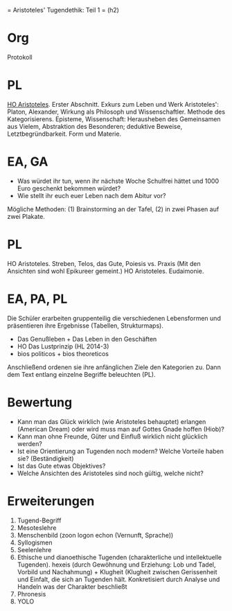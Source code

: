 = Aristoteles' Tugendethik: Teil 1 = (h2)

# Org
Protokoll

# PL
[HO Aristoteles](HOs/HO_Aristoteles.md). Erster Abschnitt.
Exkurs zum Leben und Werk Aristoteles':
Platon, Alexander, Wirkung als Philosoph und Wissenschaftler. Methode des Kategorisierens. Episteme, Wissenschaft: Herausheben des Gemeinsamen aus Vielem, Abstraktion des Besonderen; deduktive Beweise, Letztbegründbarkeit. Form und Materie.

# EA, GA

* Was würdet ihr tun, wenn ihr nächste Woche Schulfrei hättet und 1000 Euro geschenkt bekommen würdet?
* Wie stellt ihr euch euer Leben nach dem Abitur vor?

Mögliche Methoden: (1) Brainstorming an der Tafel, (2) in zwei Phasen auf zwei Plakate.

# PL
HO Aristoteles. Streben, Telos, das Gute, Poiesis vs. Praxis
(Mit den Ansichten sind wohl Epikureer gemeint.)
HO Aristoteles. Eudaimonie.

# EA, PA, PL
Die Schüler erarbeiten gruppenteilig die verschiedenen Lebensformen und präsentieren ihre Ergebnisse (Tabellen, Strukturmaps).
* Das Genußleben + Das Leben in den Geschäften
* HO Das Lustprinzip (HL 2014-3)
* bios politicos + bios theoreticos

Anschließend ordenen sie ihre anfänglichen Ziele den Kategorien zu.
Dann dem Text entlang einzelne Begriffe beleuchten (PL).

# Bewertung

* Kann man das Glück wirklich (wie Aristoteles behauptet) erlangen (American Dream) oder wird muss man auf Gottes Gnade hoffen (Hiob)?
* Kann man ohne Freunde, Güter und Einfluß wirklich nicht glücklich werden?
* Ist eine Orientierung an Tugenden noch modern? Welche Vorteile haben sie? (Beständigkeit)
* Ist das Gute etwas Objektives?
* Welche Ansichten des Aristoteles sind noch gültig, welche nicht?

# Erweiterungen
1. Tugend-Begriff
1. Mesoteslehre
1. Menschenbild (zoon logon echon (Vernunft, Sprache))
1. Syllogismen
1. Seelenlehre
1. Ethische und dianoethische Tugenden (charakterliche und intellektuelle Tugenden). hexeis (durch Gewöhnung und Erziehung: Lob und Tadel, Vorbild und Nachahmung) + Klugheit (Klugheit zwischen Gerissenheit und Einfalt, die sich an Tugenden hält. Konkretisiert durch Analyse und Handeln was der Charakter beschließt
1. Phronesis
1. YOLO

<!--
# Übergänge zu anderen Philosophen
Tabula rasa => Determinismus & Freiheit, IQ-Tests
Staatssysteme => Hobbes

Evtl. besser in der ersten Stunde die erste Lebensform + HO Lustprinzip + HO YOLO.


Lehrplan
==========
Eudaimonie
Telos
Tugend
Ethische und dianoethische Tugenden (charakterliche und intellektuelle Tugenden)
Phronesis
Logos
zoon politikon logon echon (Vernunft, Sprache)
Lebensformen
Seelenlehre
Mesoteslehre
Vgl. mit Stoa
Anwendung: Alltag, Medizin, Ökologie
Grenzen der Tugendethik (Menschenbild)

Ich
===
Syllogismen

---------------------------

Lebensformen
	bios apolaustikos, Hedonismus, Epikureeismus, Stoa (Yolo, Carpediem)
	bios chrematistes, theoretikos, politikos
	Charaktertugenden und phronesis: Def. Tugend, mesotes, hexeis (durch Gewöhnung und Erziehung: Lob und Tadel, Vorbild und Nachahmung) + Klugheit (Klugheit zwischen Gerissenheit und Einfalt, die sich an Tugenden hält. Konkretisiert durch Analyse und Handeln was der Charakter beschließt)
	Polis und Anthropologie: zoon politikon, Verpflichtung auf das Gemeinwohl, vernünftige Verständigung, zoon logon echon + Syllogismen,

Tabula rasa => Determinismus & Freiheit, IQ-Tests
Staatssysteme => Hobbes



bios politikos (moralisch-politisches Leben): normative Ethik, gehorchende Vernunft (= Kritik) gemäß den Charaktertugenden. + Freundschaft um ihrer selbst willen + Phronesis
Wissenschaftlich-philosophisches Leben (bios theoretikos), wesentliche Vernunft, hier ist Unabhängigkeit und praxis/Sichselbstgenugsein. Würdigung: Ablehnung des Kriteriums der gesellschaftlichen Relevanz. Provokation für Philosophie/Akademien, der Philosoph als apolitisch, im (verbundenbleibenden) Überschreiten ist er am meisten Mensch. -->

